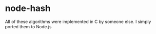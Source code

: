 # node-hash
All of these algorithms were implemented in C by someone else. 
I simply ported them to Node.js

